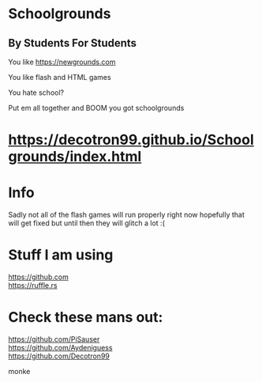 # Schoolgrounds
## By Students For Students
You like https://newgrounds.com

You like flash and HTML games

You hate school?

Put em all together and BOOM you got schoolgrounds
# https://decotron99.github.io/Schoolgrounds/index.html

# Info
Sadly not all of the flash games will run properly right now hopefully that will get fixed but until then they will glitch a lot :(


# Stuff I am using

https://github.com <br>
https://ruffle.rs

# Check these mans out:
https://github.com/PiSauser <br>
https://github.com/Aydeniguess <br>
https://github.com/Decotron99 <br>
































monke
